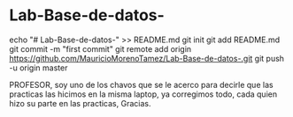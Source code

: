 # Lab-Base-de-datos-
echo "# Lab-Base-de-datos-" >> README.md
git init
git add README.md
git commit -m "first commit"
git remote add origin https://github.com/MauricioMorenoTamez/Lab-Base-de-datos-.git
git push -u origin master

PROFESOR, soy uno de los chavos que se le acerco para decirle que las practicas las hicimos en la misma laptop, ya corregimos todo, cada quien hizo su parte en las practicas, Gracias.
